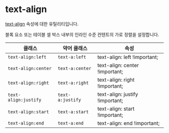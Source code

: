 # text-align

[text-align](https://developer.mozilla.org/en-US/docs/Web/CSS/text-align) 속성에 대한 유틸리티입니다.

블록 요소 또는 테이블 셀 박스 내부의 인라인 수준 컨텐트의 가로 정렬을 설정합니다.

<table>
  <thead>
    <tr>
      <th scope="col">클래스</th>
      <th scope="col">약어 클래스</th>
      <th scope="col">속성</th>
    </tr>
  </thead>
  <tbody>
 <tr>
  <td><code>text-align:left</code></td>
  <td><code>text-a:left</code></td>
  <td><span class="code">text-align: left !important;</span></td>
</tr>

<tr>
  <td><code>text-align:center</code></td>
  <td><code>text-a:center</code></td>
  <td><span class="code">text-align: center !important;</span></td>
</tr>

<tr>
  <td><code>text-align:right</code></td>
  <td><code>text-a:right</code></td>
  <td><span class="code">text-align: right !important;</span></td>
</tr>

<tr>
  <td><code>text-align:justify</code></td>
  <td><code>text-a:justify</code></td>
  <td><span class="code">text-align: justify !important;</span></td>
</tr>

<tr>
  <td><code>text-align:start</code></td>
  <td><code>text-a:start</code></td>
  <td><span class="code">text-align: start !important;</span></td>
</tr>

<tr>
  <td><code>text-align:end</code></td>
  <td><code>text-a:end</code></td>
  <td><span class="code">text-align: end !important;</span></td>
</tr>

  </tbody>

</table>
